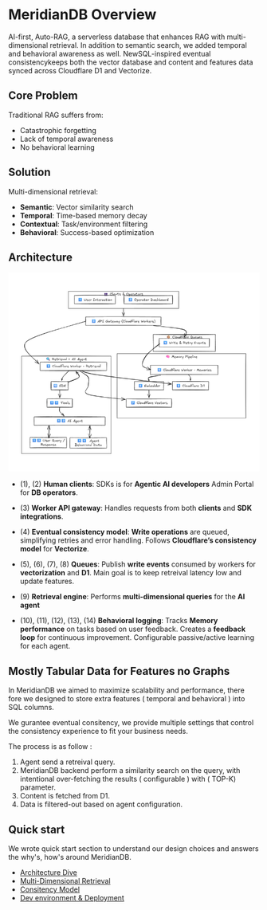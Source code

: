 # MeridianDB Overview

AI-first, Auto-RAG, a serverless database that enhances RAG with multi-dimensional retrieval. In addition to semantic search, we added temporal and behavioral awareness as well. NewSQL-inspired eventual consistencykeeps both the vector database and content and features data synced across Cloudflare D1 and Vectorize. 

## Core Problem
Traditional RAG suffers from:
- Catastrophic forgetting
- Lack of temporal awareness
- No behavioral learning

## Solution
Multi-dimensional retrieval:
- **Semantic**: Vector similarity search
- **Temporal**: Time-based memory decay
- **Contextual**: Task/environment filtering
- **Behavioral**: Success-based optimization

## Architecture
<img src="assets/arch.png" width="600" height="400" />

- (1), (2) **Human clients**: SDKs is for **Agentic AI developers**  Admin Portal for **DB operators**.

- (3) **Worker API gateway**: Handles requests from both **clients** and **SDK integrations**.

- (4) **Eventual consistency model**: **Write operations** are queued, simplifying retries and error handling. Follows **Cloudflare’s consistency model** for **Vectorize**.

- (5), (6), (7), (8) **Queues**: Publish **write events** consumed by workers for **vectorization** and **D1**. Main goal is to keep retreival latency low and update features.

- (9) **Retrieval engine**: Performs **multi-dimensional queries** for the **AI agent**

- (10), (11), (12), (13), (14) **Behavioral logging**: Tracks **Memory performance** on tasks based on user feedback. Creates a **feedback loop** for continuous improvement. Configurable passive/active learning for each agent. 


## Mostly Tabular Data for Features no Graphs
In MeridianDB we aimed to maximize scalability and performance, there fore we designed to store extra features ( temporal and behavioral ) into SQL columns. 

We gurantee eventual consitency, we provide multiple settings that control the consistency experience to fit your business needs. 

The process is as follow :
1. Agent send a retreival query.
2. MeridianDB backend perform a similarity search on the query, with intentional over-fetching the results ( configurable ) with ( TOP-K) parameter.
3. Content is fetched from D1.
4. Data is filtered-out based on agent configuration.

## Quick start
We wrote quick start section to understand our design choices and answers the why's, how's around MeridianDB.
- <a href="quick/architecture" >Architecture Dive</a>
- <a href="quick/retrieval" >Multi-Dimensional Retrieval</a>
- <a href="quick/consistency" >Consitency Model</a>
- <a href="quick/devanddep" >Dev environment & Deployment</a>